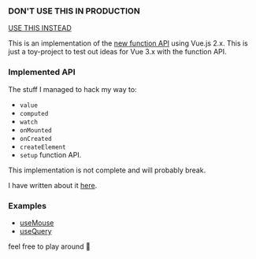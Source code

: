### DON'T USE THIS IN PRODUCTION

[USE THIS INSTEAD](https://github.com/liximomo/vue-function-api)

This is an implementation of the [new function API](https://github.com/vuejs/rfcs/pull/42) using Vue.js 2.x. This is just a toy-project to test out ideas for Vue 3.x with the function API.

### Implemented API

The stuff I managed to hack my way to:

- `value`
- `computed`
- `watch`
- `onMounted`
- `onCreated`
- `createElement`
- `setup` function API.

This implementation is not complete and will probably break.

I have written about it [here](https://logaretm.com/blog/what-the-vue-function-api-feel-like).

### Examples

- [useMouse](https://codesandbox.io/s/vue-function-api-usemouse-q6fd3)
- [useQuery](https://codesandbox.io/s/vue-function-api-usemouse-2pmbn)

feel free to play around 🥳
